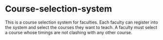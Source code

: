 # Course-selection-system
This is a course selection system for faculties. Each faculty can register into the system and select the courses they want to teach.
A faculty must select a course whose timings are not clashing with any other course.
